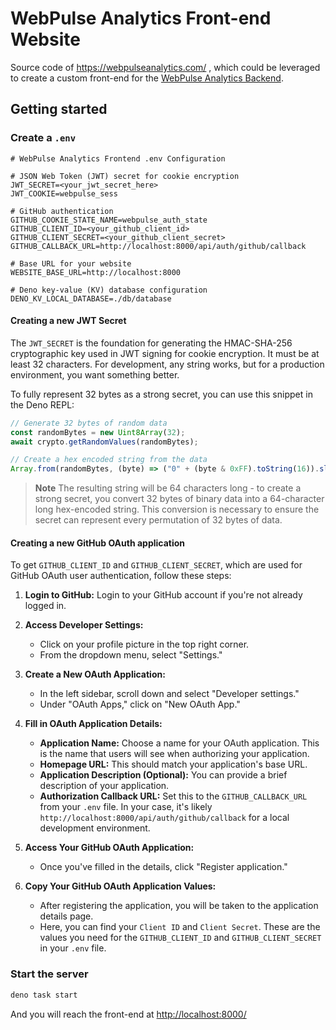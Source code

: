# WebPulse Analytics Front-end Website

Source code of https://webpulseanalytics.com/ , which could be leveraged to create a custom front-end for the
[WebPulse Analytics Backend](https://github.com/pinta365/webpulsebackend).

## Getting started

### Create a `.env`

```dotenv
# WebPulse Analytics Frontend .env Configuration

# JSON Web Token (JWT) secret for cookie encryption
JWT_SECRET=<your_jwt_secret_here>
JWT_COOKIE=webpulse_sess

# GitHub authentication
GITHUB_COOKIE_STATE_NAME=webpulse_auth_state
GITHUB_CLIENT_ID=<your_github_client_id>
GITHUB_CLIENT_SECRET=<your_github_client_secret>
GITHUB_CALLBACK_URL=http://localhost:8000/api/auth/github/callback

# Base URL for your website
WEBSITE_BASE_URL=http://localhost:8000

# Deno key-value (KV) database configuration
DENO_KV_LOCAL_DATABASE=./db/database
```

#### Creating a new JWT Secret

The `JWT_SECRET` is the foundation for generating the HMAC-SHA-256 cryptographic key used in JWT signing for cookie
encryption. It must be at least 32 characters. For development, any string works, but for a production environment, you
want something better.

To fully represent 32 bytes as a strong secret, you can use this snippet in the Deno REPL:

```ts
// Generate 32 bytes of random data
const randomBytes = new Uint8Array(32);
await crypto.getRandomValues(randomBytes);

// Create a hex encoded string from the data
Array.from(randomBytes, (byte) => ("0" + (byte & 0xFF).toString(16)).slice(-2)).join("");
```

> **Note** The resulting string will be 64 characters long - to create a strong secret, you convert 32 bytes of binary
> data into a 64-character long hex-encoded string. This conversion is necessary to ensure the secret can represent
> every permutation of 32 bytes of data.

#### Creating a new GitHub OAuth application

To get `GITHUB_CLIENT_ID` and `GITHUB_CLIENT_SECRET`, which are used for GitHub OAuth user authentication, follow these
steps:

1. **Login to GitHub:** Login to your GitHub account if you're not already logged in.

2. **Access Developer Settings:**
   - Click on your profile picture in the top right corner.
   - From the dropdown menu, select "Settings."

3. **Create a New OAuth Application:**
   - In the left sidebar, scroll down and select "Developer settings."
   - Under "OAuth Apps," click on "New OAuth App."

4. **Fill in OAuth Application Details:**
   - **Application Name:** Choose a name for your OAuth application. This is the name that users will see when
     authorizing your application.
   - **Homepage URL:** This should match your application's base URL.
   - **Application Description (Optional):** You can provide a brief description of your application.
   - **Authorization Callback URL:** Set this to the `GITHUB_CALLBACK_URL` from your `.env` file. In your case, it's
     likely `http://localhost:8000/api/auth/github/callback` for a local development environment.

5. **Access Your GitHub OAuth Application:**
   - Once you've filled in the details, click "Register application."

6. **Copy Your GitHub OAuth Application Values:**
   - After registering the application, you will be taken to the application details page.
   - Here, you can find your `Client ID` and `Client Secret`. These are the values you need for the `GITHUB_CLIENT_ID`
     and `GITHUB_CLIENT_SECRET` in your `.env` file.

### Start the server

```bash
deno task start
```

And you will reach the front-end at [http://localhost:8000/](http://localhost:8000/)
